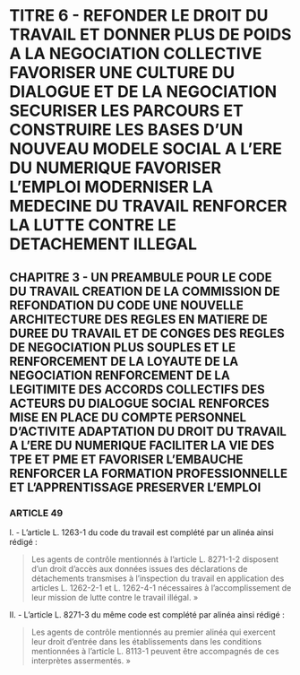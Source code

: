 # TITRE 6 - REFONDER LE DROIT DU TRAVAIL ET DONNER PLUS DE POIDS A LA NEGOCIATION COLLECTIVE FAVORISER UNE CULTURE DU DIALOGUE ET DE LA NEGOCIATION SECURISER LES PARCOURS ET CONSTRUIRE LES BASES D’UN NOUVEAU MODELE SOCIAL A L’ERE DU NUMERIQUE FAVORISER L’EMPLOI MODERNISER LA MEDECINE DU TRAVAIL RENFORCER LA LUTTE CONTRE LE DETACHEMENT ILLEGAL 

## CHAPITRE 3 - UN PREAMBULE POUR LE CODE DU TRAVAIL CREATION DE LA COMMISSION DE REFONDATION DU CODE UNE NOUVELLE ARCHITECTURE DES REGLES EN MATIERE DE DUREE DU TRAVAIL ET DE CONGES  DES REGLES DE NEGOCIATION PLUS SOUPLES ET LE RENFORCEMENT DE LA LOYAUTE DE LA NEGOCIATION  RENFORCEMENT DE LA LEGITIMITE DES ACCORDS COLLECTIFS DES ACTEURS DU DIALOGUE SOCIAL RENFORCES MISE EN PLACE DU COMPTE PERSONNEL D’ACTIVITE ADAPTATION DU DROIT DU TRAVAIL A L’ERE DU NUMERIQUE FACILITER LA VIE DES TPE ET PME ET FAVORISER L’EMBAUCHE RENFORCER LA FORMATION PROFESSIONNELLE ET L’APPRENTISSAGE PRESERVER L’EMPLOI 

### ARTICLE 49


I. - L’article L. 1263-1 du code du travail est complété par un alinéa ainsi rédigé :

> Les agents de contrôle mentionnés à l’article L. 8271-1-2 disposent d’un droit d’accès
aux données issues des déclarations de détachements transmises à l’inspection du travail en
application des articles L. 1262-2-1 et L. 1262-4-1 nécessaires à l’accomplissement de leur
mission de lutte contre le travail illégal. »

II. - L’article L. 8271-3 du même code est complété par alinéa ainsi rédigé :

> Les agents de contrôle mentionnés au premier alinéa qui exercent leur droit d’entrée
dans les établissements dans les conditions mentionnées à l’article L. 8113-1 peuvent être
accompagnés de ces interprètes assermentés. »
